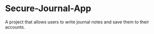 # Secure-Journal-App
A project that allows users to write journal notes and save them to their accounts.
